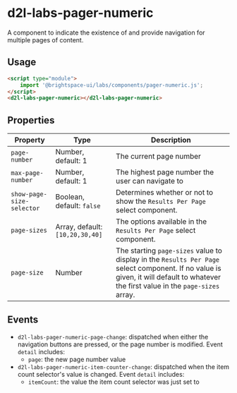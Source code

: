 # d2l-labs-pager-numeric

A component to indicate the existence of and provide navigation for multiple pages of content.

## Usage

```html
<script type="module">
    import '@brightspace-ui/labs/components/pager-numeric.js';
</script>
<d2l-labs-pager-numeric></d2l-labs-pager-numeric>
```

## Properties

| Property | Type | Description |
|--|--|--|
| `page-number` | Number, default: 1 | The current page number
| `max-page-number` | Number, default: 1 | The highest page number the user can navigate to
| `show-page-size-selector` | Boolean, default: `false` | Determines whether or not to show the `Results Per Page` select component.
| `page-sizes` | Array, default:`[10,20,30,40]` | The options available in the `Results Per Page` select component.
| `page-size` | Number | The starting `page-sizes` value to display in the `Results Per Page` select component. If no value is given, it will default to whatever the first value in the `page-sizes` array.

## Events

* `d2l-labs-pager-numeric-page-change`: dispatched when either the navigation buttons are pressed, or the page number is modified. Event `detail` includes:
  * `page`: the new page number value
* `d2l-labs-pager-numeric-item-counter-change`: dispatched when the item count selector's value is changed. Event `detail` includes:
  * `itemCount`: the value the item count selector was just set to
